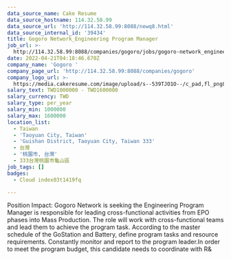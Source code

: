 ```yaml
---
data_source_name: Cake Resume
data_source_hostname: 114.32.58.99
data_source_url: 'http://114.32.58.99:8088/newq8.html'
data_source_internal_id: '39434'
title: Gogoro Network_Engineering Program Manager
job_url: >-
  http://114.32.58.99:8088/companies/gogoro/jobs/gogoro-network_engineering-program-manager
date: 2022-04-21T04:18:46.670Z
company_name: 'Gogoro '
company_page_url: 'http://114.32.58.99:8088/companies/gogoro'
company_logo_url: >-
  https://media.cakeresume.com/image/upload/s--539TJO1O--/c_pad,fl_png8,h_200,w_200/v1519962195/bs30ppqfsdpnhblxxk90.png
salary_text: TWD1000000 - TWD1600000
salary_currency: TWD
salary_type: per_year
salary_min: 1000000
salary_max: 1600000
location_list:
  - Taiwan
  - 'Taoyuan City, Taiwan'
  - 'Guishan District, Taoyuan City, Taiwan 333'
  - 台灣
  - '桃園市, 台灣'
  - 333台灣桃園市龜山區
job_tags: []
badges:
  - Cloud index03t1419fq

---
```


Position Impact: Gogoro Network is seeking the Engineering Program Manager is responsible for leading cross-functional activities from EPO phases into Mass Production. The role will work with cross-functional teams and lead them to achieve the program task. According to the master schedule of the GoStation and Battery, define program tasks and resource requirements. Constantly monitor and report to the program leader.In order to meet the program budget, this candidate needs to coordinate with R&